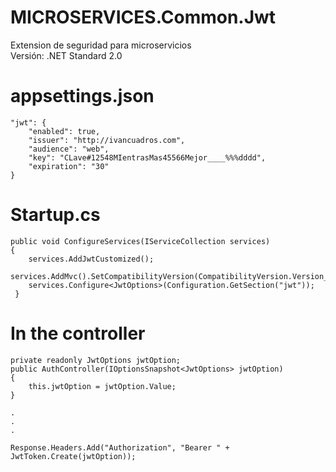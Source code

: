 # MICROSERVICES.Common.Jwt
Extension de seguridad para microservicios  
Versión: .NET Standard 2.0  

# appsettings.json
```
"jwt": {
    "enabled": true,
    "issuer": "http://ivancuadros.com",
    "audience": "web",
    "key": "CLave#12548MIentrasMas45566Mejor____%%%dddd",
    "expiration": "30"
}
```

# Startup.cs
```
public void ConfigureServices(IServiceCollection services)
{
    services.AddJwtCustomized();
    services.AddMvc().SetCompatibilityVersion(CompatibilityVersion.Version_2_2);
    services.Configure<JwtOptions>(Configuration.GetSection("jwt"));
 }
```

# In the controller
```
private readonly JwtOptions jwtOption;
public AuthController(IOptionsSnapshot<JwtOptions> jwtOption)
{
    this.jwtOption = jwtOption.Value;
}

.
.
.

Response.Headers.Add("Authorization", "Bearer " + JwtToken.Create(jwtOption));
```
